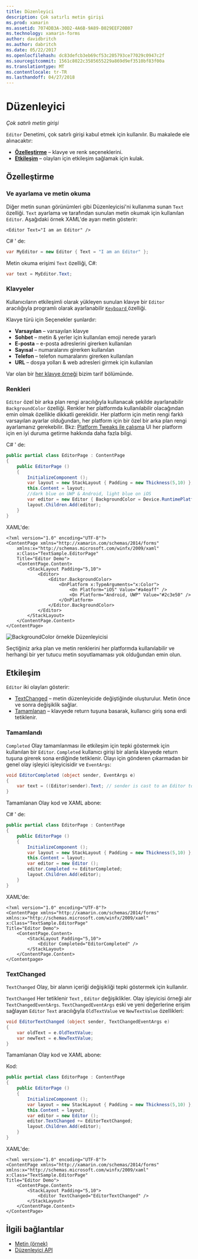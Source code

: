 ```yaml
---
title: Düzenleyici
description: Çok satırlı metin girişi
ms.prod: xamarin
ms.assetid: 7074DB3A-30D2-4A6B-9A89-B029EEF20B07
ms.technology: xamarin-forms
author: davidbritch
ms.author: dabritch
ms.date: 05/22/2017
ms.openlocfilehash: dc83defcb3eb69cf53c205793ce77029c0947c2f
ms.sourcegitcommit: 1561c8022c3585655229a869d9ef3510bf83f00a
ms.translationtype: MT
ms.contentlocale: tr-TR
ms.lasthandoff: 04/27/2018
---
```

# <a name="editor"></a>Düzenleyici

_Çok satırlı metin girişi_

`Editor` Denetimi, çok satırlı girişi kabul etmek için kullanılır. Bu makalede ele alınacaktır:

- **[Özelleştirme](#Customization)**  &ndash; klavye ve renk seçeneklerini.
- **[Etkileşim](#Interactivity)**  &ndash; olayları için etkileşim sağlamak için kulak.

## <a name="customization"></a>Özelleştirme

### <a name="setting-and-reading-text"></a>Ve ayarlama ve metin okuma

Diğer metin sunan görünümleri gibi Düzenleyicisi'ni kullanıma sunan `Text` özelliği. `Text` ayarlama ve tarafından sunulan metin okumak için kullanılan `Editor`. Aşağıdaki örnek XAML'de ayarı metin gösterir:

```xaml
<Editor Text="I am an Editor" />
```

C# ' de:

```csharp
var MyEditor = new Editor { Text = "I am an Editor" };
```

Metin okuma erişimi `Text` özelliği, C#:

```csharp
var text = MyEditor.Text;
```

### <a name="keyboards"></a>Klavyeler

Kullanıcıların etkileşimli olarak yükleyen sunulan klavye bir `Editor` aracılığıyla programlı olarak ayarlanabilir [ ``Keyboard`` ](https://developer.xamarin.com/api/type/Xamarin.Forms.Keyboard/) özelliği.

Klavye türü için Seçenekler şunlardır:

- **Varsayılan** &ndash; varsayılan klavye
- **Sohbet** &ndash; metin & yerler için kullanılan emoji nerede yararlı
- **E-posta** &ndash; e-posta adreslerini girerken kullanılan
- **Sayısal** &ndash; numaralarını girerken kullanılan
- **Telefon** &ndash; telefon numaralarını girerken kullanılan
- **URL** &ndash; dosya yolları & web adresleri girmek için kullanılan

Var olan bir [her klavye örneği](https://developer.xamarin.com/recipes/cross-platform/xamarin-forms/choose-keyboard-for-entry/) bizim tarif bölümünde.

### <a name="colors"></a>Renkleri

`Editor` özel bir arka plan rengi aracılığıyla kullanacak şekilde ayarlanabilir `BackgroundColor` özelliği. Renkler her platformda kullanılabilir olacağından emin olmak özellikle dikkatli gereklidir. Her platform için metin rengi farklı varsayılan ayarlar olduğundan, her platform için bir özel bir arka plan rengi ayarlamanız gerekebilir. Bkz: [Platform Tweaks ile çalışma](~/xamarin-forms/platform/device.md) UI her platform için en iyi duruma getirme hakkında daha fazla bilgi.

C# ' de:

```csharp
public partial class EditorPage : ContentPage
{
    public EditorPage ()
    {
        InitializeComponent ();
        var layout = new StackLayout { Padding = new Thickness(5,10) };
        this.Content = layout;
        //dark blue on UWP & Android, light blue on iOS
        var editor = new Editor { BackgroundColor = Device.RuntimePlatform == Device.iOS ? Color.FromHex("#A4EAFF") : Color.FromHex("#2c3e50") };
        layout.Children.Add(editor);
    }
}
```

XAML'de:

```xaml
<?xml version="1.0" encoding="UTF-8"?>
<ContentPage xmlns="http://xamarin.com/schemas/2014/forms"
    xmlns:x="http://schemas.microsoft.com/winfx/2009/xaml"
    x:Class="TextSample.EditorPage"
    Title="Editor Demo">
    <ContentPage.Content>
        <StackLayout Padding="5,10">
            <Editor>
                <Editor.BackgroundColor>
                    <OnPlatform x:TypeArguments="x:Color">
                        <On Platform="iOS" Value="#a4eaff" />
                        <On Platform="Android, UWP" Value="#2c3e50" />
                    </OnPlatform>
                </Editor.BackgroundColor>
            </Editor>
        </StackLayout>
    </ContentPage.Content>
</ContentPage>
```

![](editor-images/textbackgroundcolor.png "BackgroundColor örnekle Düzenleyicisi")

Seçtiğiniz arka plan ve metin renklerini her platformda kullanılabilir ve herhangi bir yer tutucu metin soyutlamaması yok olduğundan emin olun.

## <a name="interactivity"></a>Etkileşim

`Editor` iki olayları gösterir:

- [TextChanged](http://developer.xamarin.com/api/event/Xamarin.Forms.Editor.TextChanged/) &ndash; metin düzenleyicide değiştiğinde oluşturulur. Metin önce ve sonra değişiklik sağlar.
- [Tamamlanan](http://developer.xamarin.com/api/event/Xamarin.Forms.Editor.Completed/) &ndash; klavyede return tuşuna basarak, kullanıcı giriş sona erdi tetiklenir.

### <a name="completed"></a>Tamamlandı

`Completed` Olay tamamlanması ile etkileşim için tepki göstermek için kullanılan bir `Editor`. `Completed` kullanıcı girişi bir alanla klavyede return tuşuna girerek sona erdiğinde tetiklenir. Olayı için gönderen çıkarmadan bir genel olay işleyici işleyicisidir ve `EventArgs`:

```csharp
void EditorCompleted (object sender, EventArgs e)
{
    var text = ((Editor)sender).Text; // sender is cast to an Editor to enable reading the `Text` property of the view.
}
```

Tamamlanan Olay kod ve XAML abone:

C# ' de:

```csharp
public partial class EditorPage : ContentPage
{
    public EditorPage ()
    {
        InitializeComponent ();
        var layout = new StackLayout { Padding = new Thickness(5,10) };
        this.Content = layout;
        var editor = new Editor ();
        editor.Completed += EditorCompleted;
        layout.Children.Add(editor);
    }
}
```

XAML'de:

```xaml
<?xml version="1.0" encoding="UTF-8"?>
<ContentPage xmlns="http://xamarin.com/schemas/2014/forms"
xmlns:x="http://schemas.microsoft.com/winfx/2009/xaml"
x:Class="TextSample.EditorPage"
Title="Editor Demo">
    <ContentPage.Content>
        <StackLayout Padding="5,10">
            <Editor Completed="EditorCompleted" />
        </StackLayout>
    </ContentPage.Content>
</Contentpage>
```

### <a name="textchanged"></a>TextChanged

`TextChanged` Olay, bir alanın içeriği değişikliği tepki göstermek için kullanılır.

`TextChanged` Her tetiklenir `Text` , `Editor` değişiklikler. Olay işleyicisi örneği alır `TextChangedEventArgs`. `TextChangedEventArgs` eski ve yeni değerlerine erişim sağlayan `Editor` `Text` aracılığıyla `OldTextValue` ve `NewTextValue` özellikleri:

```csharp
void EditorTextChanged (object sender, TextChangedEventArgs e)
{
    var oldText = e.OldTextValue;
    var newText = e.NewTextValue;
}
```

Tamamlanan Olay kod ve XAML abone:

Kod:

```csharp
public partial class EditorPage : ContentPage
{
    public EditorPage ()
    {
        InitializeComponent ();
        var layout = new StackLayout { Padding = new Thickness(5,10) };
        this.Content = layout;
        var editor = new Editor ();
        editor.TextChanged += EditorTextChanged;
        layout.Children.Add(editor);
    }
}
```

XAML'de:

```xaml
<?xml version="1.0" encoding="UTF-8"?>
<ContentPage xmlns="http://xamarin.com/schemas/2014/forms"
xmlns:x="http://schemas.microsoft.com/winfx/2009/xaml"
x:Class="TextSample.EditorPage"
Title="Editor Demo">
    <ContentPage.Content>
        <StackLayout Padding="5,10">
            <Editor TextChanged="EditorTextChanged" />
        </StackLayout>
    </ContentPage.Content>
</ContentPage>
```


## <a name="related-links"></a>İlgili bağlantılar

- [Metin (örnek)](https://developer.xamarin.com/samples/xamarin-forms/UserInterface/Text)
- [Düzenleyici API](https://developer.xamarin.com/api/type/Xamarin.Forms.Editor/)
